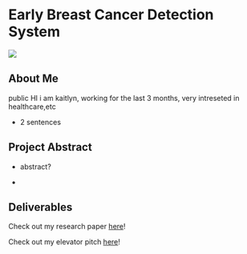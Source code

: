 # Early Breast Cancer Detection System

![](https://media.licdn.com/dms/image/C4D12AQGKFVnp7r3_FA/article-cover_image-shrink_600_2000/0/1597597342787?e=2147483647&v=beta&t=f44mm75_kStrZ0vcmd6XM_c2TNTQfR1MhQiQAxTivxU)

## About Me 
public 
HI i am kaitlyn, working for the last 3 months, very intreseted in healthcare,etc 
- 2 sentences

## Project Abstract 
- abstract?

- 
## Deliverables

Check out my research paper [here](https://github.com/KaitlynLeung08/Early-Breast-Cancer-Detection/blob/main/Rough%20Research%20Paper%20Draft.pdf)!

Check out my elevator pitch [here](insert-youtube-link-here)!


